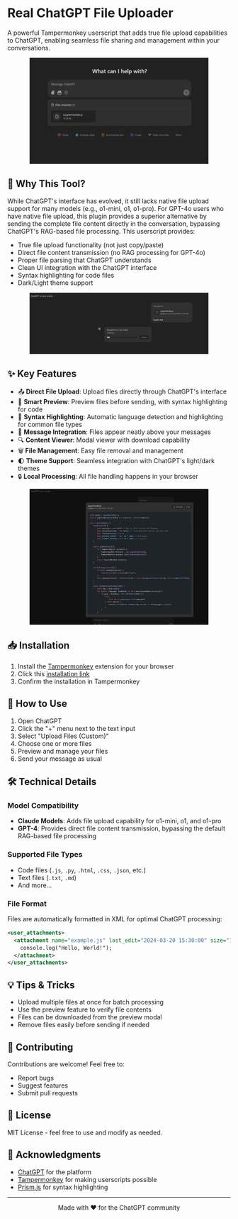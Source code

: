 # Real ChatGPT File Uploader

A powerful Tampermonkey userscript that adds true file upload capabilities to ChatGPT, enabling seamless file sharing and management within your conversations.

<div align="center">
  <img src="images/1.png" alt="ChatGPT File Upload Interface" style="max-width: 80%; height: auto;">
</div>

## 🌟 Why This Tool?

While ChatGPT's interface has evolved, it still lacks native file upload support for many models (e.g., o1-mini, o1, o1-pro). 
For GPT-4o users who have native file upload, this plugin provides a superior alternative by sending the complete file content directly in the conversation, bypassing ChatGPT's RAG-based file processing. This userscript provides:

- True file upload functionality (not just copy/paste)
- Direct file content transmission (no RAG processing for GPT-4o)
- Proper file parsing that ChatGPT understands
- Clean UI integration with the ChatGPT interface
- Syntax highlighting for code files
- Dark/Light theme support

<div align="center">
  <img src="images/2.png" alt="File Preview and Management" style="max-width: 80%; height: auto;">
</div>

## ✨ Key Features

- 📤 **Direct File Upload**: Upload files directly through ChatGPT's interface
- 👀 **Smart Preview**: Preview files before sending, with syntax highlighting for code
- 🎨 **Syntax Highlighting**: Automatic language detection and highlighting for common file types
- 📝 **Message Integration**: Files appear neatly above your messages
- 🔍 **Content Viewer**: Modal viewer with download capability
- 🗑️ **File Management**: Easy file removal and management
- 🌓 **Theme Support**: Seamless integration with ChatGPT's light/dark themes
- 🔒 **Local Processing**: All file handling happens in your browser

<div align="center">
  <img src="images/3.png" alt="File Content Viewer" style="max-width: 80%; height: auto;">
</div>

## 📥 Installation

1. Install the [Tampermonkey](https://www.tampermonkey.net/) extension for your browser
2. Click this [installation link](https://raw.githubusercontent.com/clad3815/chatgpt-file-uploader/main/src/chatgpt-upload-files-plugin.user.js)
3. Confirm the installation in Tampermonkey

## 🚀 How to Use

1. Open ChatGPT
2. Click the "+" menu next to the text input
3. Select "Upload Files (Custom)"
4. Choose one or more files
5. Preview and manage your files
6. Send your message as usual

## 🛠️ Technical Details

### Model Compatibility
- **Claude Models**: Adds file upload capability for o1-mini, o1, and o1-pro
- **GPT-4**: Provides direct file content transmission, bypassing the default RAG-based file processing

### Supported File Types
- Code files (`.js`, `.py`, `.html`, `.css`, `.json`, etc.)
- Text files (`.txt`, `.md`)
- And more...

### File Format
Files are automatically formatted in XML for optimal ChatGPT processing:

```xml
<user_attachments>
  <attachment name="example.js" last_edit="2024-03-20 15:30:00" size="1.2 KB">
    console.log("Hello, World!");
  </attachment>
</user_attachments>
```

## 💡 Tips & Tricks

- Upload multiple files at once for batch processing
- Use the preview feature to verify file contents
- Files can be downloaded from the preview modal
- Remove files easily before sending if needed

## 🤝 Contributing

Contributions are welcome! Feel free to:
- Report bugs
- Suggest features
- Submit pull requests

## 📜 License

MIT License - feel free to use and modify as needed.

## 🙏 Acknowledgments

- [ChatGPT](https://chat.openai.com) for the platform
- [Tampermonkey](https://www.tampermonkey.net/) for making userscripts possible
- [Prism.js](https://prismjs.com/) for syntax highlighting

---

<div align="center">
Made with ❤️ for the ChatGPT community
</div>